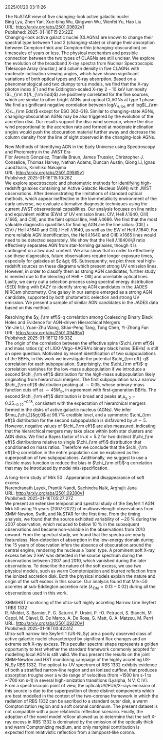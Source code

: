 2025/01/20 03:11:26  

The NuSTAR view of five changing-look active galactic nuclei  
Bing Lyu, Zhen Yan, Xue-bing Wu, Qingwen Wu, Wenfei Yu, Hao Liu  
URL: http://arxiv.org/abs/2501.09602v1  
Published: 2025-01-16T15:23:22Z  
  Changing-look active galactic nuclei (CLAGNs) are known to change their spectral type between 1 and 2 (changing-state) or change their absorption between Compton-thick and Compton-thin (changing-obscuration) on timescales of years or less. The physical mechanism and possible connection between the two types of CLAGNs are still unclear. We explore the evolution of the broadband X-ray spectra from Nuclear Spectroscopic Telescope Array (\nustar\,) and column density in five CLAGNs with moderate inclination viewing angles, which have shown significant variations of both optical types and X-ray absorption. Based on a phenomenological and two clumpy torus models, we find that the X-ray photon index ($\Gamma$) and the Eddington-scaled X-ray $2-10$ keV luminosity ($L_{\rm X}/L_{\rm Edd}$) are positively correlated for the five sources, which are similar to other bright AGNs and optical CLAGNs at type 1 phase. We find a significant negative correlation between log$N_\mathrm{H,los}$ and log$L_{\rm X}/L_{\rm Edd}$ except for ESO 362-G18. Similar to changing-state AGNs, changing-obscuration AGNs may be also triggered by the evolution of the accretion disc. Our results support the disc wind scenario, where the disc wind proportional to the accretion rate and formed at moderate inclination angles would push the obscuration material further away and decrease the column density from the line of sight observed in the changing-look AGNs.   

New Methods of Identifying AGN in the Early Universe using Spectroscopy
  and Photometry in the JWST Era  
Flor Arevalo Gonzalez, Titanilla Braun, James Trussler, Christopher J. Conselice, Thomas Harvey, Nathan Adams, Duncan Austin, Qiong Li, Ignas Juodžbalis, Kimihiko Nakajima  
URL: http://arxiv.org/abs/2501.09585v1  
Published: 2025-01-16T15:10:26Z  
  We explore spectroscopic and photometric methods for identifying high-redshift galaxies containing an Active Galactic Nucleus (AGN) with JWST observations. After demonstrating the limitations of standard optical methods, which appear ineffective in the low-metallicity environment of the early universe, we evaluate alternative diagnostic techniques using the current JWST observational capabilities. Our analysis focuses on line ratios and equivalent widths (EWs) of UV emission lines: CIV, HeII $\lambda$1640, OIII] $\lambda$1665, and CIII], and the faint optical line, HeII $\lambda$4686. We find that the most valuable diagnostic quantities for finding AGN are the line ratios: (CIII] + CIV) / HeII $\lambda$1640 and CIII] / HeII $\lambda$1640, as well as the EW of HeII $\lambda$1640. For more reliable AGN identification, the HeII $\lambda$1640 and OIII] $\lambda$1665 lines would need to be detected separately. We show that the HeII $\lambda$1640/H$\beta$ ratio effectively separates AGN from star-forming galaxies, though it is contingent on a low dust content. We also show that in order to effectively use these diagnostics, future observations require longer exposure times, especially for galaxies at $z &gt; 6$. Subsequently, we plot three real high-redshift sources on these diagrams which present strong UV emission lines. However, in order to classify them as strong AGN candidates, further study is needed due to the blending of HeII + OIII] and unreliable optical lines. Lastly, we carry out a selection process using spectral energy distribution (SED) fitting with EAZY to identify strong AGN candidates in the JADES NIRCam photometry. One galaxy in our sample emerged as a strong AGN candidate, supported by both photometric selection and strong UV emission. We present a sample of similar AGN candidates in the JADES data based on this method.   

Resolving the $χ_{\rm eff}$-$q$ correlation among Coalescing Binary
  Black Holes and Evidence for AGN-driven Hierarchical Mergers  
Yin-Jie Li, Yuan-Zhu Wang, Shao-Peng Tang, Tong Chen, Yi-Zhong Fan  
URL: http://arxiv.org/abs/2501.09495v1  
Published: 2025-01-16T12:16:33Z  
  The origin of the correlation between the effective spins ($\chi_{\rm eff}$) and mass ratios ($q$) of LIGO-Virgo-KAGRA's binary black holes (BBHs) is still an open question. Motivated by recent identification of two subpopulations of the BBHs, in this work we investigate the potential $\chi_{\rm eff}-q$ correlation for each subpopulation. Surprisingly, the $\chi_{\rm eff}$-$q$ correlation vanishes for the low-mass subpopulation if we introduce a second $\chi_{\rm eff}$ distribution for the high-mass subpopulation likely originating from hierarchical mergers. The first subpopulation has a narrow $\chi_{\rm eff}$ distribution peaking at $\sim0.05$, whose primary-mass function cuts off at $\sim 45M_{\odot}$, in agreement with first-generation BBHs. The second $\chi_{\rm eff}$ distribution is broad and peaks at $\mu_{\chi,2}=0.35^{+0.18}_{-0.22}$, consistent with the expectation of hierarchical mergers formed in the disks of active galactic nucleus (AGNs). We infer $\mu_{\chi,2}&gt;0$ at 98.7\% credible level, and a symmetric $\chi_{\rm eff}$ distribution for the second subpopulation is disfavored by $\mathcal{B}\sim5$. However, negative values of $\chi_{\rm eff}$ are also measured, indicating that the hierarchical mergers may take place within both star clusters and AGN disks. We find a Bayes factor of $\ln\mathcal{B}=5.2$ for two distinct $\chi_{\rm eff}$ distributions relative to single $\chi_{\rm eff}$ distribution that conditioned on mass ratios. Therefore we conclude that the $\chi_{\rm eff}$-$q$ correlation in the entire population can be explained as the superposition of two subpopulations. Additionally, we suggest to use a flexible mass function to reduce the bias in $\chi_{\rm eff}$-$q$ correlation that may be introduced by model mis-specification.   

A long-term study of Mrk 50 : Appearance and disappearance of soft
  excess  
Narendranath Layek, Prantik Nandi, Sachindra Naik, Arghajit Jana  
URL: http://arxiv.org/abs/2501.09300v1  
Published: 2025-01-16T05:27:27Z  
  We present an extensive temporal and spectral study of the Seyfert 1 AGN Mrk 50 using 15 years (2007-2022) of multiwavelength observations from XMM-Newton, Swift, and NuSTAR for the first time. From the timing analysis, we found that the source exhibited variability of $\sim$20 % during the 2007 observation, which reduced to below 10 % in the subsequent observations and became non-variable in the observations from 2010 onward. From the spectral study, we found that the spectra are nearly featureless. Non-detection of absorption in the low-energy domain during the 15 years of observation infers the absence of obscuration around the central engine, rendering the nucleus a `bare' type. A prominent soft X-ray excess below 2 keV was detected in the source spectrum during the observations between 2007 and 2010, which vanished during the later observations. To describe the nature of the soft excess, we use two physical models, such as warm Comptonization and blurred reflection from the ionized accretion disk. Both the physical models explain the nature and origin of the soft excess in this source. Our analysis found that Mrk~50 accretes at sub-Eddington accretion rate ($\lambda_{Edd}=0.13-0.02$) during all the observations used in this work.   

XMM/HST monitoring of the ultra-soft highly accreting Narrow Line
  Seyfert 1 RBS 1332  
R. Middei, S. Barnier, F. G. Saturni, F. Ursini, P. -O. Petrucci, S. Bianchi, M. Cappi, M. Clavel, B. De Marco, A. De Rosa, G. Matt, G. A. Matzeu, M. Perri  
URL: http://arxiv.org/abs/2501.09220v1  
Published: 2025-01-16T00:42:41Z  
  Ultra-soft narrow line Seyfert 1 (US-NLSy) are a poorly observed class of active galactic nuclei characterized by significant flux changes and an extreme soft X-ray excess. This peculiar spectral shape represents a golden opportunity to test whether the standard framework commonly adopted for modelling local AGN is still valid. We thus present the results on the joint XMM-Newton and HST monitoring campaign of the highly accreting US-NLSy RBS 1332. The optical-to-UV spectrum of RBS 1332 exhibits evidence of both a stratified narrow-line region and an ionized outflow, that produces absorption troughs over a wide range of velocities (from ~1500 km s-1 to ~1700 km s-1) in several high-ionization transitions (Lyalpha, N V, C IV). From a spectroscopic point of view, the optical/UV/FUV/X-rays emission of this source is due to the superposition of three distinct components which are best modelled in the context of the two-coronae framework in which the radiation of RBS 1332 can be ascribed to a standard outer disk, a warm Comptonization region and a soft coronal continuum. The present dataset is not compatible with a pure relativistic reflection scenario. Finally, the adoption of the novel model reXcor allowed us to determine that the soft X-ray excess in RBS 1332 is dominated by the emission of the optically thick and warm Comptonizing medium, and only marginal contribution is expected from relativistic reflection from a lamppost-like corona.   

